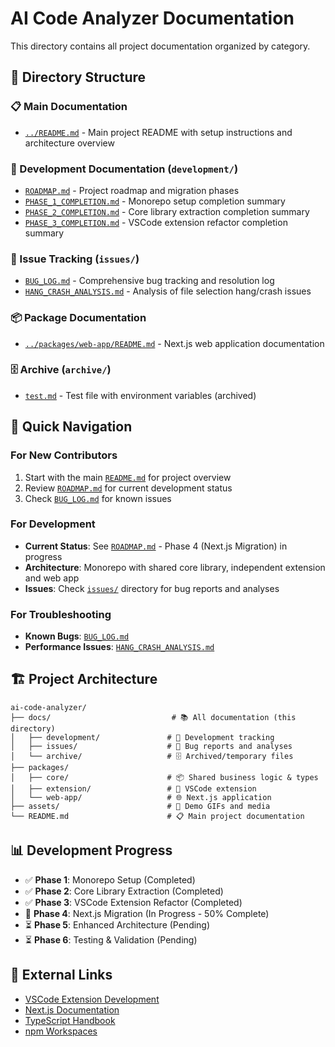 # AI Code Analyzer Documentation

This directory contains all project documentation organized by category.

## 📁 Directory Structure

### 📋 Main Documentation
- [`../README.md`](../README.md) - Main project README with setup instructions and architecture overview

### 🚀 Development Documentation (`development/`)
- [`ROADMAP.md`](development/ROADMAP.md) - Project roadmap and migration phases
- [`PHASE_1_COMPLETION.md`](development/PHASE_1_COMPLETION.md) - Monorepo setup completion summary
- [`PHASE_2_COMPLETION.md`](development/PHASE_2_COMPLETION.md) - Core library extraction completion summary  
- [`PHASE_3_COMPLETION.md`](development/PHASE_3_COMPLETION.md) - VSCode extension refactor completion summary

### 🐛 Issue Tracking (`issues/`)
- [`BUG_LOG.md`](issues/BUG_LOG.md) - Comprehensive bug tracking and resolution log
- [`HANG_CRASH_ANALYSIS.md`](issues/HANG_CRASH_ANALYSIS.md) - Analysis of file selection hang/crash issues

### 📦 Package Documentation
- [`../packages/web-app/README.md`](../packages/web-app/README.md) - Next.js web application documentation

### 🗄️ Archive (`archive/`)
- [`test.md`](archive/test.md) - Test file with environment variables (archived)

## 📖 Quick Navigation

### For New Contributors
1. Start with the main [`README.md`](../README.md) for project overview
2. Review [`ROADMAP.md`](development/ROADMAP.md) for current development status
3. Check [`BUG_LOG.md`](issues/BUG_LOG.md) for known issues

### For Development
- **Current Status**: See [`ROADMAP.md`](development/ROADMAP.md) - Phase 4 (Next.js Migration) in progress
- **Architecture**: Monorepo with shared core library, independent extension and web app
- **Issues**: Check [`issues/`](issues/) directory for bug reports and analyses

### For Troubleshooting
- **Known Bugs**: [`BUG_LOG.md`](issues/BUG_LOG.md)
- **Performance Issues**: [`HANG_CRASH_ANALYSIS.md`](issues/HANG_CRASH_ANALYSIS.md)

## 🏗️ Project Architecture

```
ai-code-analyzer/
├── docs/                           # 📚 All documentation (this directory)
│   ├── development/               # 🚀 Development tracking
│   ├── issues/                    # 🐛 Bug reports and analyses  
│   └── archive/                   # 🗄️ Archived/temporary files
├── packages/
│   ├── core/                      # 📦 Shared business logic & types
│   ├── extension/                 # 🔌 VSCode extension
│   └── web-app/                   # 🌐 Next.js application
├── assets/                        # 🎨 Demo GIFs and media
└── README.md                      # 📋 Main project documentation
```

## 📊 Development Progress

- ✅ **Phase 1**: Monorepo Setup (Completed)
- ✅ **Phase 2**: Core Library Extraction (Completed)  
- ✅ **Phase 3**: VSCode Extension Refactor (Completed)
- 🚧 **Phase 4**: Next.js Migration (In Progress - 50% Complete)
- ⏳ **Phase 5**: Enhanced Architecture (Pending)
- ⏳ **Phase 6**: Testing & Validation (Pending)

## 🔗 External Links

- [VSCode Extension Development](https://code.visualstudio.com/api)
- [Next.js Documentation](https://nextjs.org/docs)
- [TypeScript Handbook](https://www.typescriptlang.org/docs/)
- [npm Workspaces](https://docs.npmjs.com/cli/v7/using-npm/workspaces)
